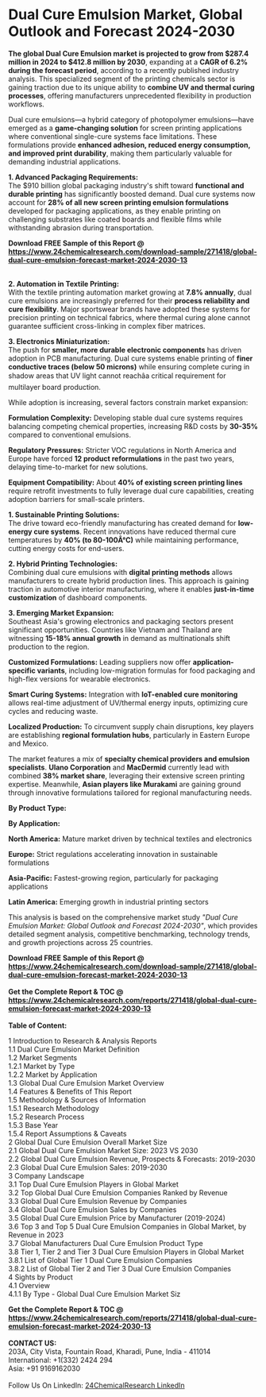 <h1>Dual Cure Emulsion Market, Global Outlook and Forecast 2024-2030</h1><p><strong>The global Dual Cure Emulsion market is projected to grow from $287.4 million in 2024 to $412.8 million by 2030</strong>, expanding at a <strong>CAGR of 6.2% during the forecast period</strong>, according to a recently published industry analysis. This specialized segment of the printing chemicals sector is gaining traction due to its unique ability to <strong>combine UV and thermal curing processes</strong>, offering manufacturers unprecedented flexibility in production workflows.</p><p>Dual cure emulsions—a hybrid category of photopolymer emulsions—have emerged as a <strong>game-changing solution</strong> for screen printing applications where conventional single-cure systems face limitations. These formulations provide <strong>enhanced adhesion, reduced energy consumption, and improved print durability</strong>, making them particularly valuable for demanding industrial applications.</p><p><strong>1. Advanced Packaging Requirements:</strong><br>
The $910 billion global packaging industry's shift toward <strong>functional and durable printing</strong> has significantly boosted demand. Dual cure systems now account for <strong>28% of all new screen printing emulsion formulations</strong> developed for packaging applications, as they enable printing on challenging substrates like coated boards and flexible films while withstanding abrasion during transportation.</p><div><b>Download FREE Sample of this Report @ 
            <a href="https://www.24chemicalresearch.com/download-sample/271418/global-dual-cure-emulsion-forecast-market-2024-2030-13">
            https://www.24chemicalresearch.com/download-sample/271418/global-dual-cure-emulsion-forecast-market-2024-2030-13</a></b></div><br><p><strong>2. Automation in Textile Printing:</strong><br>
With the textile printing automation market growing at <strong>7.8% annually</strong>, dual cure emulsions are increasingly preferred for their <strong>process reliability and cure flexibility</strong>. Major sportswear brands have adopted these systems for precision printing on technical fabrics, where thermal curing alone cannot guarantee sufficient cross-linking in complex fiber matrices.</p><p><strong>3. Electronics Miniaturization:</strong><br>
The push for <strong>smaller, more durable electronic components</strong> has driven adoption in PCB manufacturing. Dual cure systems enable printing of <strong>finer conductive traces (below 50 microns)</strong> while ensuring complete curing in shadow areas that UV light cannot reachâa critical requirement for multilayer board production.</p><p>While adoption is increasing, several factors constrain market expansion:</p><p><strong>Formulation Complexity:</strong> Developing stable dual cure systems requires balancing competing chemical properties, increasing R&amp;D costs by <strong>30-35%</strong> compared to conventional emulsions.</p><p><strong>Regulatory Pressures:</strong> Stricter VOC regulations in North America and Europe have forced <strong>12 product reformulations</strong> in the past two years, delaying time-to-market for new solutions.</p><p><strong>Equipment Compatibility:</strong> About <strong>40% of existing screen printing lines</strong> require retrofit investments to fully leverage dual cure capabilities, creating adoption barriers for small-scale printers.</p><p><strong>1. Sustainable Printing Solutions:</strong><br>
The drive toward eco-friendly manufacturing has created demand for <strong>low-energy cure systems</strong>. Recent innovations have reduced thermal cure temperatures by <strong>40% (to 80-100Â°C)</strong> while maintaining performance, cutting energy costs for end-users.</p><p><strong>2. Hybrid Printing Technologies:</strong><br>
Combining dual cure emulsions with <strong>digital printing methods</strong> allows manufacturers to create hybrid production lines. This approach is gaining traction in automotive interior manufacturing, where it enables <strong>just-in-time customization</strong> of dashboard components.</p><p><strong>3. Emerging Market Expansion:</strong><br>
Southeast Asia's growing electronics and packaging sectors present significant opportunities. Countries like Vietnam and Thailand are witnessing <strong>15-18% annual growth</strong> in demand as multinationals shift production to the region.</p><p><strong>Customized Formulations:</strong> Leading suppliers now offer <strong>application-specific variants</strong>, including low-migration formulas for food packaging and high-flex versions for wearable electronics.</p><p><strong>Smart Curing Systems:</strong> Integration with <strong>IoT-enabled cure monitoring</strong> allows real-time adjustment of UV/thermal energy inputs, optimizing cure cycles and reducing waste.</p><p><strong>Localized Production:</strong> To circumvent supply chain disruptions, key players are establishing <strong>regional formulation hubs</strong>, particularly in Eastern Europe and Mexico.</p><p>The market features a mix of <strong>specialty chemical providers and emulsion specialists</strong>. <strong>Ulano Corporation</strong> and <strong>MacDermid</strong> currently lead with combined <strong>38% market share</strong>, leveraging their extensive screen printing expertise. Meanwhile, <strong>Asian players like Murakami</strong> are gaining ground through innovative formulations tailored for regional manufacturing needs.</p><p><strong>By Product Type:</strong></p><p><strong>By Application:</strong></p><p><strong>North America:</strong> Mature market driven by technical textiles and electronics</p><p><strong>Europe:</strong> Strict regulations accelerating innovation in sustainable formulations</p><p><strong>Asia-Pacific:</strong> Fastest-growing region, particularly for packaging applications</p><p><strong>Latin America:</strong> Emerging growth in industrial printing sectors</p><p>This analysis is based on the comprehensive market study <em>"Dual Cure Emulsion Market: Global Outlook and Forecast 2024-2030"</em>, which provides detailed segment analysis, competitive benchmarking, technology trends, and growth projections across 25 countries.</p><div><b>Download FREE Sample of this Report @ 
            <a href="https://www.24chemicalresearch.com/download-sample/271418/global-dual-cure-emulsion-forecast-market-2024-2030-13">
            https://www.24chemicalresearch.com/download-sample/271418/global-dual-cure-emulsion-forecast-market-2024-2030-13</a></b></div><br><div><b>Get the Complete Report & TOC @ 
            <a href="https://www.24chemicalresearch.com/reports/271418/global-dual-cure-emulsion-forecast-market-2024-2030-13">
            https://www.24chemicalresearch.com/reports/271418/global-dual-cure-emulsion-forecast-market-2024-2030-13</a></b></div><br>
            <b>Table of Content:</b><p>1 Introduction to Research & Analysis Reports<br />
    1.1 Dual Cure Emulsion Market Definition<br />
    1.2 Market Segments<br />
        1.2.1 Market by Type<br />
        1.2.2 Market by Application<br />
    1.3 Global Dual Cure Emulsion Market Overview<br />
    1.4 Features & Benefits of This Report<br />
    1.5 Methodology & Sources of Information<br />
        1.5.1 Research Methodology<br />
        1.5.2 Research Process<br />
        1.5.3 Base Year<br />
        1.5.4 Report Assumptions & Caveats<br />
2 Global Dual Cure Emulsion Overall Market Size<br />
    2.1 Global Dual Cure Emulsion Market Size: 2023 VS 2030<br />
    2.2 Global Dual Cure Emulsion Revenue, Prospects & Forecasts: 2019-2030<br />
    2.3 Global Dual Cure Emulsion Sales: 2019-2030<br />
3 Company Landscape<br />
    3.1 Top Dual Cure Emulsion Players in Global Market<br />
    3.2 Top Global Dual Cure Emulsion Companies Ranked by Revenue<br />
    3.3 Global Dual Cure Emulsion Revenue by Companies<br />
    3.4 Global Dual Cure Emulsion Sales by Companies<br />
    3.5 Global Dual Cure Emulsion Price by Manufacturer (2019-2024)<br />
    3.6 Top 3 and Top 5 Dual Cure Emulsion Companies in Global Market, by Revenue in 2023<br />
    3.7 Global Manufacturers Dual Cure Emulsion Product Type<br />
    3.8 Tier 1, Tier 2 and Tier 3 Dual Cure Emulsion Players in Global Market<br />
        3.8.1 List of Global Tier 1 Dual Cure Emulsion Companies<br />
        3.8.2 List of Global Tier 2 and Tier 3 Dual Cure Emulsion Companies<br />
4 Sights by Product<br />
    4.1 Overview<br />
        4.1.1 By Type - Global Dual Cure Emulsion Market Siz</p><div><b>Get the Complete Report & TOC @ 
            <a href="https://www.24chemicalresearch.com/reports/271418/global-dual-cure-emulsion-forecast-market-2024-2030-13">
            https://www.24chemicalresearch.com/reports/271418/global-dual-cure-emulsion-forecast-market-2024-2030-13</a></b></div><br><b>CONTACT US:</b><br>
            203A, City Vista, Fountain Road, Kharadi, Pune, India - 411014<br>
            International: +1(332) 2424 294<br>
            Asia: +91 9169162030 <br><br>
            Follow Us On LinkedIn: <a href="https://www.linkedin.com/company/24chemicalresearch/">24ChemicalResearch LinkedIn</a>